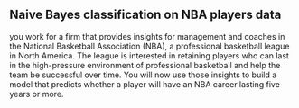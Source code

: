 ## Naive Bayes classification on NBA players data
you work for a firm that provides insights for management and coaches in the National Basketball Association (NBA), a professional basketball league in North America. The league is interested in retaining players who can last in the high-pressure environment of professional basketball and help the team be successful over time. You will now use those insights to build a model that predicts whether a player will have an NBA career lasting five years or more.
